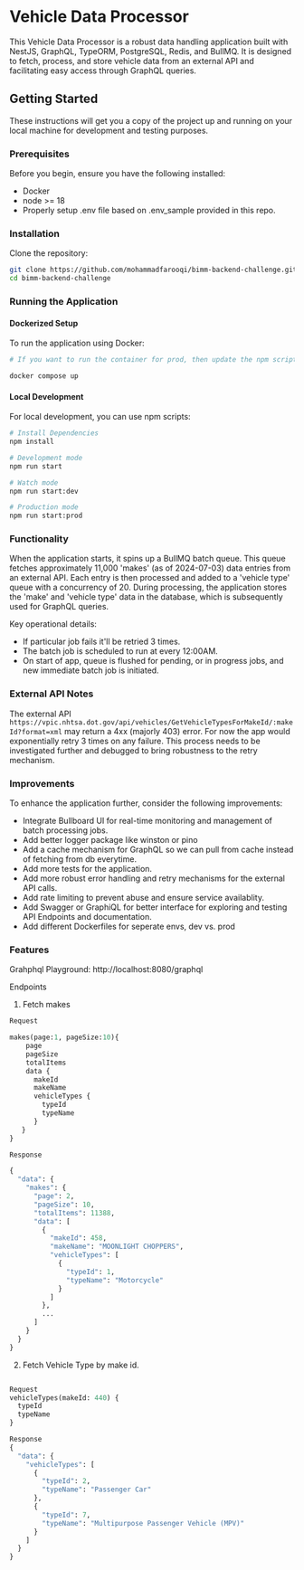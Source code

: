 # Vehicle Data Processor

This Vehicle Data Processor is a robust data handling application built with NestJS, GraphQL, TypeORM, PostgreSQL, Redis, and BullMQ. It is designed to fetch, process, and store vehicle data from an external API and facilitating easy access through GraphQL queries.

## Getting Started

These instructions will get you a copy of the project up and running on your local machine for development and testing purposes.

### Prerequisites

Before you begin, ensure you have the following installed:
- Docker
- node >= 18
- Properly setup .env file based on .env_sample provided in this repo.

### Installation

Clone the repository:

```bash
git clone https://github.com/mohammadfarooqi/bimm-backend-challenge.git
cd bimm-backend-challenge
```

### Running the Application

#### Dockerized Setup

To run the application using Docker:

```bash
# If you want to run the container for prod, then update the npm script from npm run start:dev to npm run start:prod in Dockerfile

docker compose up
```

#### Local Development

For local development, you can use npm scripts:

```bash
# Install Dependencies
npm install

# Development mode
npm run start

# Watch mode
npm run start:dev

# Production mode
npm run start:prod
```

### Functionality

When the application starts, it spins up a BullMQ batch queue. This queue fetches approximately 11,000 'makes' (as of 2024-07-03) data entries from an external API. Each entry is then processed and added to a 'vehicle type' queue with a concurrency of 20. During processing, the application stores the 'make' and 'vehicle type' data in the database, which is subsequently used for GraphQL queries.

Key operational details:
- If particular job fails it'll be retried 3 times.
- The batch job is scheduled to run at every 12:00AM.
- On start of app, queue is flushed for pending, or in progress jobs, and new immediate batch job is initiated.

### External API Notes

The external API `https://vpic.nhtsa.dot.gov/api/vehicles/GetVehicleTypesForMakeId/:makeId?format=xml` may return a 4xx (majorly 403) error. For now the app would exponentially retry 3 times on any failure. This process needs to be investigated further and debugged to bring robustness to the retry mechanism.

### Improvements

To enhance the application further, consider the following improvements:

- Integrate Bullboard UI for real-time monitoring and management of batch processing jobs.
- Add better logger package like winston or pino
- Add a cache mechanism for GraphQL so we can pull from cache instead of fetching from db everytime.
- Add more tests for the application.
- Add more robust error handling and retry mechanisms for the external API calls.
- Add rate limiting to prevent abuse and ensure service availablity.
- Add Swagger or GraphiQL for better interface for exploring and testing API Endpoints and documentation.
- Add different Dockerfiles for seperate envs, dev vs. prod

### Features

Grahphql Playground: http://localhost:8080/graphql

Endpoints
1. Fetch makes

```graphql
Request

makes(page:1, pageSize:10){
  	page
  	pageSize
  	totalItems
  	data {
  	  makeId
  	  makeName
  	  vehicleTypes {
        typeId
        typeName
      }
   }
}

Response

{
  "data": {
    "makes": {
      "page": 2,
      "pageSize": 10,
      "totalItems": 11388,
      "data": [
        {
          "makeId": 458,
          "makeName": "MOONLIGHT CHOPPERS",
          "vehicleTypes": [
            {
              "typeId": 1,
              "typeName": "Motorcycle"
            }
          ]
        },
        ...
      ]
    }
  }
}
```

2. Fetch Vehicle Type by make id.

```graphql

Request
vehicleTypes(makeId: 440) {
  typeId
  typeName
}

Response
{
  "data": {
    "vehicleTypes": [
      {
        "typeId": 2,
        "typeName": "Passenger Car"
      },
      {
        "typeId": 7,
        "typeName": "Multipurpose Passenger Vehicle (MPV)"
      }
    ]
  }
}
```